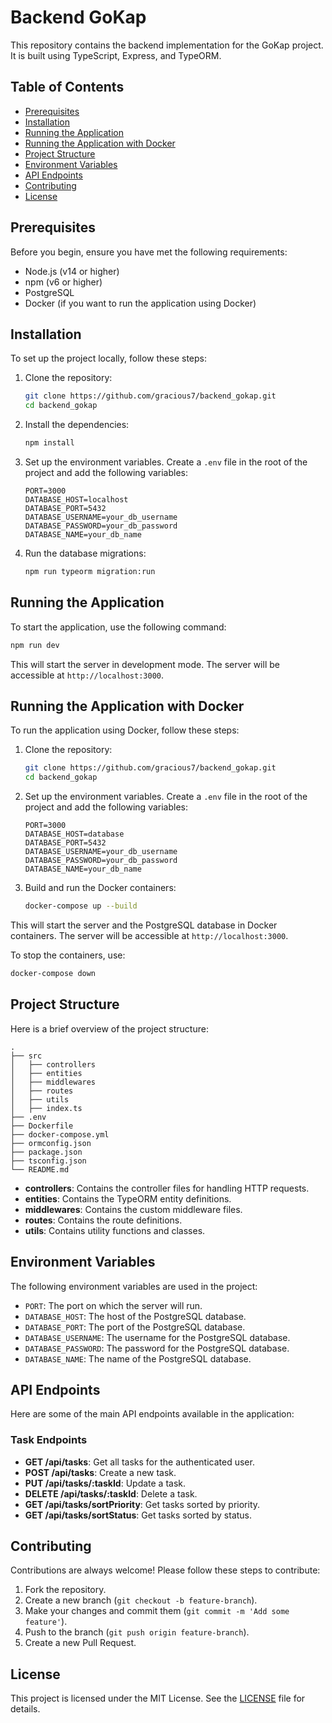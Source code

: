 # Backend GoKap

This repository contains the backend implementation for the GoKap project. It is built using TypeScript, Express, and TypeORM.

## Table of Contents

- [Prerequisites](#prerequisites)
- [Installation](#installation)
- [Running the Application](#running-the-application)
- [Running the Application with Docker](#running-the-application-with-docker)
- [Project Structure](#project-structure)
- [Environment Variables](#environment-variables)
- [API Endpoints](#api-endpoints)
- [Contributing](#contributing)
- [License](#license)

## Prerequisites

Before you begin, ensure you have met the following requirements:

- Node.js (v14 or higher)
- npm (v6 or higher)
- PostgreSQL
- Docker (if you want to run the application using Docker)

## Installation

To set up the project locally, follow these steps:

1. Clone the repository:

    ```bash
    git clone https://github.com/gracious7/backend_gokap.git
    cd backend_gokap
    ```

2. Install the dependencies:

    ```bash
    npm install
    ```

3. Set up the environment variables. Create a `.env` file in the root of the project and add the following variables:

    ```env
    PORT=3000
    DATABASE_HOST=localhost
    DATABASE_PORT=5432
    DATABASE_USERNAME=your_db_username
    DATABASE_PASSWORD=your_db_password
    DATABASE_NAME=your_db_name
    ```

4. Run the database migrations:

    ```bash
    npm run typeorm migration:run
    ```

## Running the Application

To start the application, use the following command:

```bash
npm run dev
```

This will start the server in development mode. The server will be accessible at `http://localhost:3000`.

## Running the Application with Docker

To run the application using Docker, follow these steps:

1. Clone the repository:

    ```bash
    git clone https://github.com/gracious7/backend_gokap.git
    cd backend_gokap
    ```

2. Set up the environment variables. Create a `.env` file in the root of the project and add the following variables:

    ```env
    PORT=3000
    DATABASE_HOST=database
    DATABASE_PORT=5432
    DATABASE_USERNAME=your_db_username
    DATABASE_PASSWORD=your_db_password
    DATABASE_NAME=your_db_name
    ```

3. Build and run the Docker containers:

    ```bash
    docker-compose up --build
    ```

This will start the server and the PostgreSQL database in Docker containers. The server will be accessible at `http://localhost:3000`.

To stop the containers, use:

```bash
docker-compose down
```

## Project Structure

Here is a brief overview of the project structure:

```
.
├── src
│   ├── controllers
│   ├── entities
│   ├── middlewares
│   ├── routes
│   ├── utils
│   ├── index.ts
├── .env
├── Dockerfile
├── docker-compose.yml
├── ormconfig.json
├── package.json
├── tsconfig.json
└── README.md
```

- **controllers**: Contains the controller files for handling HTTP requests.
- **entities**: Contains the TypeORM entity definitions.
- **middlewares**: Contains the custom middleware files.
- **routes**: Contains the route definitions.
- **utils**: Contains utility functions and classes.

## Environment Variables

The following environment variables are used in the project:

- `PORT`: The port on which the server will run.
- `DATABASE_HOST`: The host of the PostgreSQL database.
- `DATABASE_PORT`: The port of the PostgreSQL database.
- `DATABASE_USERNAME`: The username for the PostgreSQL database.
- `DATABASE_PASSWORD`: The password for the PostgreSQL database.
- `DATABASE_NAME`: The name of the PostgreSQL database.

## API Endpoints

Here are some of the main API endpoints available in the application:

### Task Endpoints

- **GET /api/tasks**: Get all tasks for the authenticated user.
- **POST /api/tasks**: Create a new task.
- **PUT /api/tasks/:taskId**: Update a task.
- **DELETE /api/tasks/:taskId**: Delete a task.
- **GET /api/tasks/sortPriority**: Get tasks sorted by priority.
- **GET /api/tasks/sortStatus**: Get tasks sorted by status.

## Contributing

Contributions are always welcome! Please follow these steps to contribute:

1. Fork the repository.
2. Create a new branch (`git checkout -b feature-branch`).
3. Make your changes and commit them (`git commit -m 'Add some feature'`).
4. Push to the branch (`git push origin feature-branch`).
5. Create a new Pull Request.

## License

This project is licensed under the MIT License. See the [LICENSE](LICENSE) file for details.